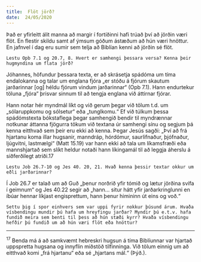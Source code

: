 ```yaml
---
title:  Flöt jörð?
date:  24/05/2020
---
```


Það er yfirleitt álit manna að margir í fortíðinni hafi trúað því að jörðin væri flöt. En flestir skildu samt af ýmsum góðum ástæðum að hún væri hnöttur. En jafnvel í dag eru sumir sem telja að Biblían kenni að jörðin sé flöt.

`Lestu Opb 7.1 og 20.7, 8. Hvert er samhengi þessara versa? Kenna þeir hugmyndina um flata jörð?`

Jóhannes, höfundur þessara texta, er að skrásetja spádóma um tíma endalokanna og talar um englana fjóra „er stóðu á fjórum skautum jarðarinnar [og] héldu fjórum vindum jarðarinnar“ (Opb 7.1). Hann endurtekur töluna „fjóra“ þrisvar sinnum til að tengja englana við áttirnar fjórar.

Hann notar hér myndmál líkt og við gerum þegar við tölum t.d. um „sólaruppkomu og sólsetur“ eða „tunglkomu.“ Ef við túlkum þessa spádómstexta bókstaflega þegar samhengið bendir til myndrænnar notkunar áttanna fjögurra tökum við textana úr samhengi sínu og segjum þá kenna eitthvað sem þeir eru ekki að kenna. Þegar Jesús sagði: „Því að frá hjartanu koma illar hugsanir, manndráp, hórdómur, saurlifnaður, þjófnaður, ljúgvitni, lastmælgi“ (Matt 15.19) var hann ekki að tala um líkamsfræði eða mannshjartað sem slíkt heldur notaði hann líkingamál til að leggja áherslu á siðferðilegt atriði.17

`Lestu Job 26.7-10 og Jes 40. 20, 21. Hvað kenna þessir textar okkur um eðli jarðarinnar?`

Í Job 26.7 er talað um að Guð „þenur norðrið yfir tómið og lætur jörðina svífa í geimnum“ og Jes 40.22 segir að „hann… situr hátt yfir jarðarkringlunni en íbúar hennar líkjast engisprettum, hann þenur himininn út eins og voð.“

`Settu þig í spor einhvers sem var uppi fyrir nokkur þúsund árum. Hvaða vísbendingu mundir þú hafa um hreyfingu jarðar? Myndir þú e.t.v. hafa fundið meira sem benti til þess að hún stæði kyrr? Hvaða vísbendingu hefðir þú fundið um að hún væri flöt eða hnöttur?`

---

<sup>17</sup> Benda má á að samkvæmt hebreskri hugsun á tíma Biblíunnar var hjartað uppspretta hugsana og innyflin miðstöð tilfinninga. Við tölum einnig um að eitthvað komi „frá hjartanu“ eða sé „hjartans mál.“ (Þýð.).